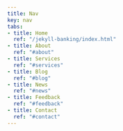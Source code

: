 ```yaml
---
title: Nav
key: nav
tabs:
- title: Home
  ref: "/jekyll-banking/index.html"
- title: About
  ref: "#about"
- title: Services
  ref: "#services"
- title: Blog
  ref: "#blog"
- title: News
  ref: "#news"
- title: Feedback
  ref: "#feedback"
- title: Contact
  ref: "#contact"
---
```



